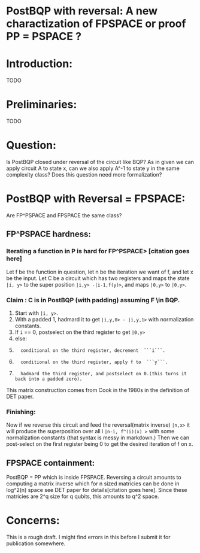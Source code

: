 # PostBQP with reversal: A new charactization of FPSPACE or proof PP = PSPACE ?
# Introduction:
TODO
# Preliminaries:
TODO
# Question:
Is PostBQP closed under reversal of the circuit like BQP? 
As in given we can apply circuit A to state x, can we also apply A^-1 to state y in the same complexity class?
Does this question need more formalization?

# PostBQP with Reversal = FPSPACE:
Are FP^PSPACE and FPSPACE the same class?
## FP^PSPACE hardness:
### Iterating a function in P is hard for FP^PSPACE> [citation goes here]
Let f be the function in question, let n be the iteration we want of f, and let x be the input.
Let C be a circuit which has two registers and maps the state ```|i, y>``` to the super position ```|i,y> -|i-1,f(y)>```, and maps ```|0,y>``` to ```|0,y>```.
### Claim : C is in PostBQP (with padding) assuming F \in BQP.
1. Start with ```|i, y>```.
2. With a padded 1, hadmard it to get ```|i,y,0> - |i,y,1>``` with normalization constants.
3. If ```i``` == 0, postselect on the third register to get ```|0,y>```
4. else:
5.       conditional on the third register, decrement  ```i```.
6.       conditional on the third register, apply f to  ```y```.
7.       hadmard the third register, and postselect on 0.(this turns it back into a padded zero).
This matrix construction comes from Cook in the 1980s in the definition of DET paper.
### Finishing:
Now if we reverse this circuit and feed the reversal(matrix inverse) ```|n,x>``` it will produce 
the superposition over all i ```|n-i, f^(i)(x) >``` with some normalization constants (that syntax is messy in markdown.)
Then we can post-select on the first register being 0 to get the desired iteration of f on x.
## FPSPACE containment:
PostBQP = PP which is inside FPSPACE.
Reversing a circuit amounts to computing a matrix inverse which for n sized matricies
can be done in log^2(n) space see DET paper for details[citation goes here].
Since these matricies are 2^q size for q qubits,
this amounts to q^2 space.
# Concerns:
This is a rough draft. I might find errors in this before I submit it for publication somewhere.



